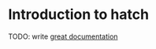 # Introduction to hatch

TODO: write [great documentation](http://jacobian.org/writing/great-documentation/what-to-write/)
